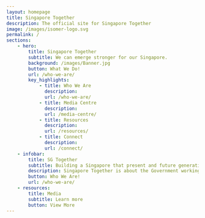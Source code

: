 ```yaml
---
layout: homepage
title: Singapore Together
description: The official site for Singapore Together
image: /images/isomer-logo.svg
permalink: /
sections:
    - hero:
        title: Singapore Together
        subtitle: We can emerge stronger for our Singapore.
        background: /images/Banner.jpg
        button: What We Do!
        url: /who-we-are/
        key_highlights:
            - title: Who We Are
              description: 
              url: /who-we-are/
            - title: Media Centre
              description: 
              url: /media-centre/
            - title: Resources
              description:
              url: /resources/
            - title: Connect
              description: 
              url: /connect/
    - infobar:
        title: SG Together
        subtitle: Building a Singapore that present and future generations of Singaporeans will be proud of
        description: Singapore Together is about the Government working with Singaporeans, and Singaporeans working with one another, to build our future Singapore. 
        button: Who We Are!
        url: /who-we-are/
    - resources:
        title: Media
        subtitle: Learn more
        button: View More
---
```

